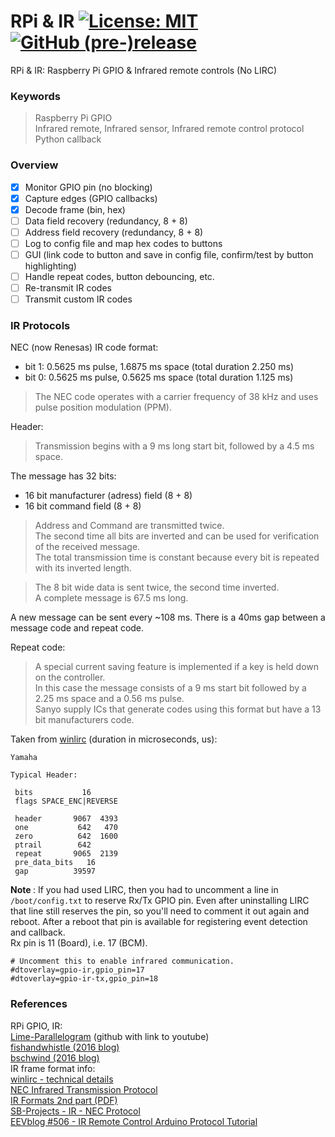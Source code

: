 # RPi &amp; IR  [![License: MIT](https://img.shields.io/badge/License-MIT-blue.svg)](https://github.com/etfovac/rpi_ir/blob/master/LICENSE) [![GitHub (pre-)release](https://img.shields.io/badge/releases--yellow.svg)](https://github.com/etfovac/rpi_ir/releases/)
RPi &amp; IR: Raspberry Pi GPIO &amp; Infrared remote controls (No LIRC)  

### Keywords  
> Raspberry Pi GPIO  
> Infrared remote, Infrared sensor, Infrared remote control protocol  
> Python callback

### Overview  
- [x] Monitor GPIO pin (no blocking)
- [x] Capture edges (GPIO callbacks)
- [x] Decode frame (bin, hex)
- [ ] Data field recovery (redundancy, 8 + 8)
- [ ] Address field recovery (redundancy, 8 + 8)
- [ ] Log to config file and map hex codes to buttons
- [ ] GUI (link code to button and save in config file, confirm/test by button highlighting)
- [ ] Handle repeat codes, button debouncing, etc.
- [ ] Re-transmit IR codes
- [ ] Transmit custom IR codes

### IR Protocols  

NEC (now Renesas) IR code format:  
- bit 1:  0.5625 ms pulse, 1.6875 ms space (total duration 2.250 ms)  
- bit 0:  0.5625 ms pulse, 0.5625 ms space (total duration 1.125 ms) 

> The NEC code operates with a carrier frequency of 38 kHz and uses pulse position modulation (PPM).  

Header:  
> Transmission begins with a 9 ms long start bit, followed by a 4.5 ms space.  

The message  has 32  bits:  
- 16 bit manufacturer (adress) field (8 + 8) 
- 16 bit command field (8 + 8)   
> Address and Command are transmitted twice.  
> The second time all bits are inverted and can be used for verification of the received message.  
> The total transmission time is constant because every bit is repeated with its inverted length.  

> The 8 bit wide data is sent twice, the second time inverted.  
> A complete message is 67.5 ms long.  

A new message can be sent every ~108 ms. There is a 40ms gap between a message code and repeat code.  

Repeat code:  
> A special current saving feature is implemented if a key is held down on the controller.  
> In this case the message consists of a 9 ms start bit followed by a 2.25 ms space and a 0.56 ms pulse.  
> Sanyo supply ICs that generate codes using this format but have a 13 bit manufacturers code.  

Taken from [winlirc](http://winlirc.sourceforge.net/technicaldetails.html) (duration in microseconds, us):
``` 
Yamaha

Typical Header:

 bits           16
 flags SPACE_ENC|REVERSE

 header       9067  4393
 one           642   470
 zero          642  1600
 ptrail        642
 repeat       9065  2139
 pre_data_bits   16
 gap          39597

``` 
<b> Note </b>: If you had used LIRC, then you had to uncomment a line in ``` /boot/config.txt```  to reserve Rx/Tx GPIO pin. Even after uninstalling LIRC that line still reserves the pin, so you'll need to comment it out again and reboot. After a reboot that pin is available for registering event detection and callback.  
Rx pin is 11 (Board), i.e. 17 (BCM).  
``` 
# Uncomment this to enable infrared communication.
#dtoverlay=gpio-ir,gpio_pin=17
#dtoverlay=gpio-ir-tx,gpio_pin=18
```  
### References  
RPi GPIO, IR:  
<a href="https://github.com/Lime-Parallelogram/IR-Code-Referencer">Lime-Parallelogram</a> (github with link to youtube)  
<a href="https://fishandwhistle.net/post/2016/raspberry-pi-pure-python-infrared-remote-control/">fishandwhistle (2016 blog)</a>  
<a href="https://blog.bschwind.com/2016/05/29/sending-infrared-commands-from-a-raspberry-pi-without-lirc/">bschwind (2016 blog)</a>  
IR frame format info:  
<a href="http://winlirc.sourceforge.net/technicaldetails.html">winlirc - technical details</a>   
<a href="https://techdocs.altium.com/display/FPGA/NEC+Infrared+Transmission+Protocol">NEC Infrared Transmission Protocol</a>  
<a href="http://read.pudn.com/downloads157/sourcecode/embed/701593/docs/IR%20Formats%202.PDF">IR Formats 2nd part (PDF)</a>  
<a href="https://www.sbprojects.net/knowledge/ir/nec.php">SB-Projects - IR - NEC Protocol</a>  
<a href="https://www.youtube.com/watch?v=BUvFGTxZBG8">EEVblog #506 - IR Remote Control Arduino Protocol Tutorial</a>  
